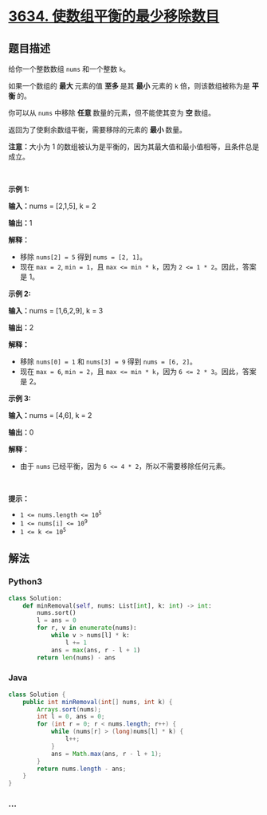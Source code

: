# [3634. 使数组平衡的最少移除数目](https://leetcode.cn/problems/minimum-removals-to-balance-array)

## 题目描述

<!-- 这里写题目描述 -->

<p>给你一个整数数组 <code>nums</code> 和一个整数 <code>k</code>。</p>

<p>如果一个数组的&nbsp;<strong>最大&nbsp;</strong>元素的值&nbsp;<strong>至多&nbsp;</strong>是其&nbsp;<strong>最小&nbsp;</strong>元素的 <code>k</code> 倍，则该数组被称为是&nbsp;<strong>平衡&nbsp;</strong>的。</p>

<p>你可以从 <code>nums</code> 中移除&nbsp;<strong>任意&nbsp;</strong>数量的元素，但不能使其变为&nbsp;<strong>空&nbsp;</strong>数组。</p>

<p>返回为了使剩余数组平衡，需要移除的元素的&nbsp;<strong>最小&nbsp;</strong>数量。</p>

<p><strong>注意：</strong>大小为 1 的数组被认为是平衡的，因为其最大值和最小值相等，且条件总是成立。</p>

<p>&nbsp;</p>

<p><strong class="example">示例 1:</strong></p>

<div class="example-block">
<p><strong>输入：</strong><span class="example-io">nums = [2,1,5], k = 2</span></p>

<p><strong>输出：</strong><span class="example-io">1</span></p>

<p><strong>解释：</strong></p>

<ul>
	<li>移除 <code>nums[2] = 5</code> 得到 <code>nums = [2, 1]</code>。</li>
	<li>现在 <code>max = 2</code>, <code>min = 1</code>，且 <code>max &lt;= min * k</code>，因为 <code>2 &lt;= 1 * 2</code>。因此，答案是 1。</li>
</ul>
</div>

<p><strong class="example">示例 2:</strong></p>

<div class="example-block">
<p><strong>输入：</strong><span class="example-io">nums = [1,6,2,9], k = 3</span></p>

<p><strong>输出：</strong><span class="example-io">2</span></p>

<p><strong>解释：</strong></p>

<ul>
	<li>移除 <code>nums[0] = 1</code> 和 <code>nums[3] = 9</code> 得到 <code>nums = [6, 2]</code>。</li>
	<li>现在 <code>max = 6</code>, <code>min = 2</code>，且 <code>max &lt;= min * k</code>，因为 <code>6 &lt;= 2 * 3</code>。因此，答案是 2。</li>
</ul>
</div>

<p><strong class="example">示例 3:</strong></p>

<div class="example-block">
<p><strong>输入：</strong><span class="example-io">nums = [4,6], k = 2</span></p>

<p><strong>输出：</strong><span class="example-io">0</span></p>

<p><strong>解释：</strong></p>

<ul>
	<li>由于 <code>nums</code> 已经平衡，因为 <code>6 &lt;= 4 * 2</code>，所以不需要移除任何元素。</li>
</ul>
</div>

<p>&nbsp;</p>

<p><strong>提示：</strong></p>

<ul>
	<li><code>1 &lt;= nums.length &lt;= 10<sup>5</sup></code></li>
	<li><code>1 &lt;= nums[i] &lt;= 10<sup>9</sup></code></li>
	<li><code>1 &lt;= k &lt;= 10<sup>5</sup></code></li>
</ul>


## 解法

<!-- 这里可写通用的实现逻辑 -->

<!-- tabs:start -->

### **Python3**

<!-- 这里可写当前语言的特殊实现逻辑 -->

```python
class Solution:
    def minRemoval(self, nums: List[int], k: int) -> int:
        nums.sort()
        l = ans = 0
        for r, v in enumerate(nums):
            while v > nums[l] * k:
                l += 1
            ans = max(ans, r - l + 1)
        return len(nums) - ans
```

### **Java**

<!-- 这里可写当前语言的特殊实现逻辑 -->

```java
class Solution {
    public int minRemoval(int[] nums, int k) {
        Arrays.sort(nums);
        int l = 0, ans = 0;
        for (int r = 0; r < nums.length; r++) {
            while (nums[r] > (long)nums[l] * k) {
                l++;
            }
            ans = Math.max(ans, r - l + 1);
        }
        return nums.length - ans;
    }
}
```

### **...**

```

```

<!-- tabs:end -->
